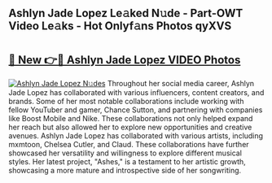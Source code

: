 ## Ashlyn Jade Lopez Le𝚊ked N𝚞de - Part-OWT Video Le𝚊ks - Hot Onlyf𝚊ns Photos qyXVS

# <h2><a href="http://ab89369.deff.icu/?id=Ashlyn+Jade+Lopez">🔗 New 👉🔴 Ashlyn Jade Lopez VIDEO Photos</a></h2>

[![Ashlyn Jade Lopez N𝚞des](https://i.imgur.com/rIISA9y.gif)](http://ab89369.deff.icu/?id=Ashlyn+Jade+Lopez)
Throughout her social media career, Ashlyn Jade Lopez has collaborated with various influencers, content creators, and brands. Some of her most notable collaborations include working with fellow YouTuber and gamer, Chance Sutton, and partnering with companies like Boost Mobile and Nike. These collaborations not only helped expand her reach but also allowed her to explore new opportunities and creative avenues. Ashlyn Jade Lopez has collaborated with various artists, including mxmtoon, Chelsea Cutler, and Claud. These collaborations have further showcased her versatility and willingness to explore different musical styles. Her latest project, "Ashes," is a testament to her artistic growth, showcasing a more mature and introspective side of her songwriting.
